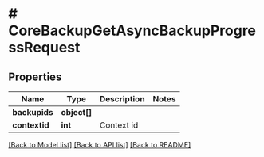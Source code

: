 # # CoreBackupGetAsyncBackupProgressRequest

## Properties

Name | Type | Description | Notes
------------ | ------------- | ------------- | -------------
**backupids** | **object[]** |  |
**contextid** | **int** | Context id |

[[Back to Model list]](../../README.md#models) [[Back to API list]](../../README.md#endpoints) [[Back to README]](../../README.md)

